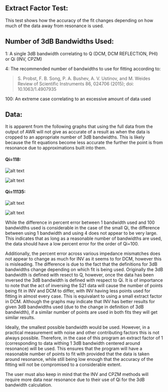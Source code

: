 ## Extract Factor Test:

This test shows how the accuracy of the fit changes depending on how much of the data away from resonance is used.

## Number of 3dB Bandwidths Used:

1: A single 3dB bandwidth correlating to Q (DCM, DCM REFLECTION, PHI) or Qi (INV, CPZM)

4: The recommended number of bandwidths to use for fitting according to:

>S. Probst, F. B. Song, P. A. Bushev, A. V. Ustinov, and M. Weides      Review of Scientific Instruments 86, 024706 (2015); doi: 10.1063/1.4907935

100: An extreme case correlating to an excessive amount of data used

## Data:

It is apparent from the following graphs that using the full data from the output of AWR will not give as accurate of a result as when the data is cropped to an
appropriate number of 3dB bandwidths. This is likely because the fit equations become less accurate the further the point is from resonance due to approximations
built into them.

#### Qi=118:

![alt text](https://raw.githubusercontent.com/mullinska/measurement/master/BCRTresfit/circuit_simulation_results/extract_factor/DCM_extract_Qi=118.png)

![alt text](https://raw.githubusercontent.com/mullinska/measurement/master/BCRTresfit/circuit_simulation_results/extract_factor/INV_extract_Qi=118.png)

#### Qi=11135:

![alt text](https://raw.githubusercontent.com/mullinska/measurement/master/BCRTresfit/circuit_simulation_results/extract_factor/DCM_extract_Qi=11135.png)

![alt text](https://raw.githubusercontent.com/mullinska/measurement/master/BCRTresfit/circuit_simulation_results/extract_factor/INV_extract_Qi=11135.png)


While the difference in percent error between 1 bandwidth used and 100 bandwidths used is considerable in the case of the small Qi, the difference between using 1
bandwidth and using 4 does not appear to be very large. This indicates that as long as a reasonable number of bandwidths are used, the data should have a low percent
error for the order of Qi=100.

Additionally, the percent error across various impedance mismatches does not appear to change as much for INV as it seems to for DCM, however this is misleading.
The difference is due to the fact that the definitions for 3dB bandwidths change depending on which fit is being used.
Originally the 3dB bandwidth is defined with resect to Q, however, once the data has been inversed the 3dB bandwidth is defined with respect to Qi.
It is of importance to note that the act of inversing the S21 data will cause the number of points being fit in INV and DCM to differ, with INV having less points
used for fitting in almost every case. This is equivalant to using a small extract factor in DCM.
Although the graphs may indicate that INV has better results for given 3dB bandwidths used
(due to the change in definition of 3dB bandwidth), if a similar number of points are used in both fits they will get similar results.

Ideally, the smallest possible bandwidth would be used. However, in a practical measurement with noise and other contributing factors this is not always possible.
Therefore, in the case of this program an extract factor of 1 (corresponding to data withing 1 3dB bandwidth centered around resonance) will be used.
This ensures that the program will have a reasonable number of points to fit with provided that the data is taken around resonance, while still being low enough
that the accuracy of the fitting will not be compromised to a considerable extent.

The user must also keep in mind that the INV and CPZM methods will require more data near resonance due to their use of Qi for the 3dB bandwidth calculation.
